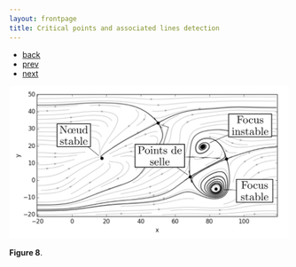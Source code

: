 ```yaml
---
layout: frontpage
title: Critical points and associated lines detection
---
```


<div class="navbar">
  <div class="navbar-inner">
      <ul class="nav">
        <li><a href="../../index.html#flow-topology">back</a></li>
        <li><a href="vort_properties_evol.html">prev</a></li>
        <li><a href="NL_crit_exemple.html">next</a></li>
      </ul>
  </div>
</div>


![Critical points and associated lines detection](../../assets/pics/DETECT_sadd_ori.png)

**Figure 8**.
